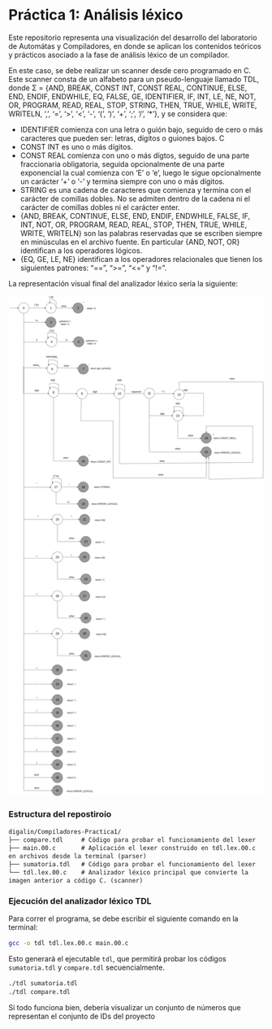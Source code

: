 # Práctica 1: Análisis léxico

Este repositorio representa una visualización del desarrollo del laboratorio de Automátas y Compiladores, en donde se aplican los contenidos teóricos y prácticos asociado a la fase de análisis léxico de un compilador. 

En este caso, se debe realizar un scanner desde cero programado en C. Este scanner consta de un alfabeto para un pseudo-lenguaje llamado TDL, donde Σ = {AND, BREAK, CONST INT, CONST REAL, CONTINUE, ELSE, END, ENDIF, ENDWHILE, EQ, FALSE, GE, IDENTIFIER, IF, INT, LE, NE, NOT, OR, PROGRAM, READ, REAL, STOP, STRING, THEN, TRUE, WHILE, WRITE, WRITELN, ‘,’, ‘=’, ‘>’, ‘<’, ‘-’, ‘(’, ‘)’, ‘+’, ‘;’, ‘/’, ‘*’}, y se considera que:

- IDENTIFIER comienza con una letra o guión bajo, seguido de cero o más caracteres que pueden ser: letras, dígitos o guiones bajos. C
- CONST INT es uno o más dígitos.
- CONST REAL comienza con uno o más dígtos, seguido de una parte fraccionaria obligatoria, seguida opcionalmente de una parte exponencial la cual comienza con ‘E’ o ‘e’, luego le sigue opcionalmente un carácter ‘+’ o ‘-’ y termina siempre con uno o más dígitos. 
- STRING es una cadena de caracteres que comienza y termina con el carácter de comillas dobles. No se admiten dentro de la cadena ni el carácter de comillas dobles ni el carácter enter.
- {AND, BREAK, CONTINUE, ELSE, END, ENDIF, ENDWHILE, FALSE, IF, INT, NOT, OR, PROGRAM, READ, REAL, STOP, THEN, TRUE, WHILE, WRITE, WRITELN} son las palabras reservadas que se escriben siempre en minúsculas en el archivo fuente. En particular {AND, NOT, OR} identifican a los operadores lógicos. 
- {EQ, GE, LE, NE} identifican a los operadores relacionales que tienen los siguientes patrones: “==”, “>=”, “<=” y “!=”.

La representación visual final del analizador léxico sería la siguiente:

![](tdlfinal.png)


### Estructura del repostiroio

```
digalin/Compiladores-Practica1/  
├── compare.tdl     # Código para probar el funcionamiento del lexer
├── main.00.c       # Aplicación el lexer construido en tdl.lex.00.c en archivos desde la terminal (parser)
├── sumatoria.tdl   # Código para probar el funcionamiento del lexer
└── tdl.lex.00.c    # Analizador léxico principal que convierte la imagen anterior a código C. (scanner)
```

### Ejecución del analizador léxico TDL

Para correr el programa, se debe escribir el siguiente comando en la terminal:
```bash
gcc -o tdl tdl.lex.00.c main.00.c
```

Esto generará el ejecutable `tdl`, que permitirá probar los códigos `sumatoria.tdl` y `compare.tdl` secuencialmente.

```bash
./tdl sumatoria.tdl
./tdl compare.tdl
```

Si todo funciona bien, debería visualizar un conjunto de números que representan el conjunto de IDs del proyecto
